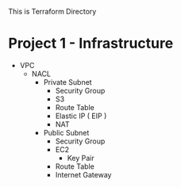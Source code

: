 This is Terraform Directory

# Project 1 - Infrastructure
- VPC
    - NACL
        - Private Subnet
            - Security Group
            - S3
            - Route Table
            - Elastic IP ( EIP )
            - NAT
        - Public Subnet
            - Security Group
            - EC2
                - Key Pair
            - Route Table
            - Internet Gateway
